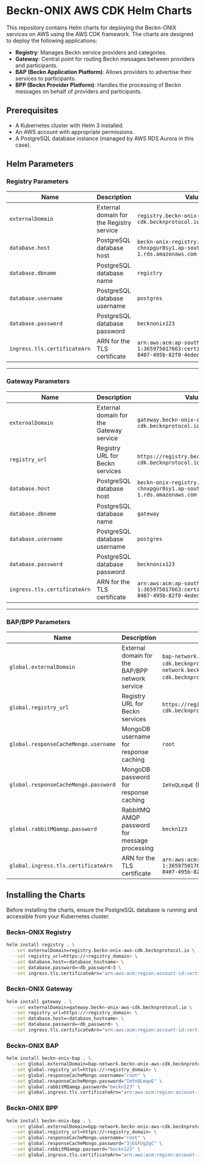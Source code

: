 # Beckn-ONIX AWS CDK Helm Charts

This repository contains Helm charts for deploying the Beckn-ONIX services on AWS using the AWS CDK framework. The charts are designed to deploy the following applications:

- **Registry**: Manages Beckn service providers and categories.
- **Gateway**: Central point for routing Beckn messages between providers and participants.
- **BAP (Beckn Application Platform)**: Allows providers to advertise their services to participants.
- **BPP (Beckn Provider Platform)**: Handles the processing of Beckn messages on behalf of providers and participants.

## Prerequisites

- A Kubernetes cluster with Helm 3 installed.
- An AWS account with appropriate permissions.
- A PostgreSQL database instance (managed by AWS RDS Aurora in this case).

## Helm Parameters

### Registry Parameters

| Name                          | Description                             | Value                                                |
| ----------------------------- | --------------------------------------- | ---------------------------------------------------- |
| `externalDomain`               | External domain for the Registry service | `registry.beckn-onix-aws-cdk.becknprotocol.io`        |
| `database.host`                | PostgreSQL database host                 | `beckn-onix-registry.cluster-chnxpgur8sy1.ap-south-1.rds.amazonaws.com` |
| `database.dbname`              | PostgreSQL database name                 | `registry`                                            |
| `database.username`            | PostgreSQL database username             | `postgres`                                            |
| `database.password`            | PostgreSQL database password             | `becknonix123`                                        |
| `ingress.tls.certificateArn`   | ARN for the TLS certificate              | `arn:aws:acm:ap-south-1:365975017663:certificate/04d1ef71-8407-495b-82f0-4eded8694189` |

---

### Gateway Parameters

| Name                          | Description                             | Value                                                |
| ----------------------------- | --------------------------------------- | ---------------------------------------------------- |
| `externalDomain`               | External domain for the Gateway service | `gateway.beckn-onix-aws-cdk.becknprotocol.io`         |
| `registry_url`                 | Registry URL for Beckn services          | `https://registry.beckn-onix-aws-cdk.becknprotocol.io`|
| `database.host`                | PostgreSQL database host                 | `beckn-onix-registry.cluster-chnxpgur8sy1.ap-south-1.rds.amazonaws.com` |
| `database.dbname`              | PostgreSQL database name                 | `gateway`                                             |
| `database.username`            | PostgreSQL database username             | `postgres`                                            |
| `database.password`            | PostgreSQL database password             | `becknonix123`                                        |
| `ingress.tls.certificateArn`   | ARN for the TLS certificate              | `arn:aws:acm:ap-south-1:365975017663:certificate/04d1ef71-8407-495b-82f0-4eded8694189` |

---

### BAP/BPP Parameters

| Name                                      | Description                                        | Value                                               |
| ----------------------------------------- | -------------------------------------------------- | --------------------------------------------------- |
| `global.externalDomain`                   | External domain for the BAP/BPP network service     | `bap-network.beckn-onix-aws-cdk.becknprotocol.io` (BAP), `bpp-network.beckn-onix-aws-cdk.becknprotocol.io` (BPP) |
| `global.registry_url`                     | Registry URL for Beckn services                    | `https://registry.beckn-onix-aws-cdk.becknprotocol.io` |
| `global.responseCacheMongo.username`      | MongoDB username for response caching              | `root`                                              |
| `global.responseCacheMongo.password`      | MongoDB password for response caching              | `ImYeQLeqwE` (BAP), `3jEGFUgZgC` (BPP)              |
| `global.rabbitMQamqp.password`            | RabbitMQ AMQP password for message processing      | `beckn123`                                          |
| `global.ingress.tls.certificateArn`       | ARN for the TLS certificate                        | `arn:aws:acm:ap-south-1:365975017663:certificate/04d1ef71-8407-495b-82f0-4eded8694189` |


## Installing the Charts

Before installing the charts, ensure the PostgreSQL database is running and accessible from your Kubernetes cluster.

### Beckn-ONIX Registry

```bash
helm install registry . \
  --set externalDomain=registry.beckn-onix-aws-cdk.becknprotocol.io \
  --set registry_url=https://<registry_domain> \
  --set database.host=<database_hostname> \
  --set database.password=<db_password>3 \
  --set ingress.tls.certificateArn="arn:aws:acm:region:account-id:certificate/certificate-id"
```
### Beckn-ONIX Gateway

```bash
helm install gateway . \
  --set externalDomain=gateway.beckn-onix-aws-cdk.becknprotocol.io \
  --set registry_url=https://<registry_domain> \
  --set database.host=<database_hostname> \
  --set database.password=<db_password> \
  --set ingress.tls.certificateArn="arn:aws:acm:region:account-id:certificate/certificate-id"
```

### Beckn-ONIX BAP

```bash
helm install beckn-onix-bap . \
  --set global.externalDomain=bap-network.beckn-onix-aws-cdk.becknprotocol.io \
  --set global.registry_url=https://<registry_domain> \
  --set global.responseCacheMongo.username="root" \
  --set global.responseCacheMongo.password="ImYeQLeqwE" \
  --set global.rabbitMQamqp.password="beckn123" \
  --set global.ingress.tls.certificateArn="arn:aws:acm:region:account-id:certificate/certificate-id"
```

### Beckn-ONIX BPP

```bash
helm install beckn-onix-bpp . \
  --set global.externalDomain=bpp-network.beckn-onix-aws-cdk.becknprotocol.io \
  --set global.registry_url=https://<registry_domain> \
  --set global.responseCacheMongo.username="root" \
  --set global.responseCacheMongo.password="3jEGFUgZgC" \
  --set global.rabbitMQamqp.password="beckn123" \
  --set global.ingress.tls.certificateArn="arn:aws:acm:region:account-id:certificate/certificate-id"
```

